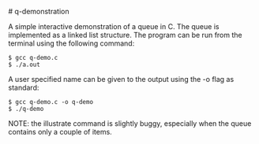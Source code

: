 # q-demonstration

A simple interactive demonstration of a queue in C. The queue is implemented as a linked list structure. The program can be run from the terminal using the following command:

```
$ gcc q-demo.c
$ ./a.out
```

A user specified name can be given to the output using the -o flag as standard:

```
$ gcc q-demo.c -o q-demo
$ ./q-demo
```

NOTE: the illustrate command is slightly buggy, especially when the queue contains only a couple of items.
